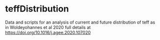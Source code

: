 # teffDistribution
Data and scripts for an analysis of current and future distribution of teff as in Woldeyohannes et al 2020
full details at https://doi.org/10.1016/j.agee.2020.107020
